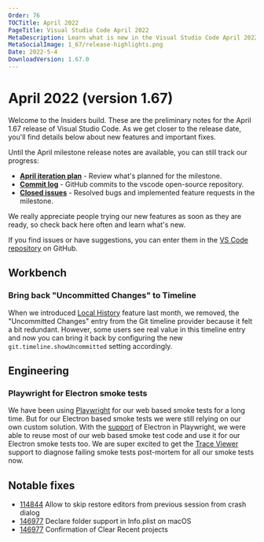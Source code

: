 ```yaml
---
Order: 76
TOCTitle: April 2022
PageTitle: Visual Studio Code April 2022
MetaDescription: Learn what is new in the Visual Studio Code April 2022 Release (1.67)
MetaSocialImage: 1_67/release-highlights.png
Date: 2022-5-4
DownloadVersion: 1.67.0
---
```

# April 2022 (version 1.67)

<!-- DOWNLOAD_LINKS_PLACEHOLDER -->

Welcome to the Insiders build. These are the preliminary notes for the April 1.67 release of Visual Studio Code. As we get closer to the release date, you'll find details below about new features and important fixes.

Until the April milestone release notes are available, you can still track our progress:

* **[April iteration plan](https://github.com/microsoft/vscode/issues/146672)** - Review what's planned for the milestone.
* **[Commit log](https://github.com/Microsoft/vscode/commits/main)** - GitHub commits to the vscode open-source repository.
* **[Closed issues](https://github.com/Microsoft/vscode/issues?q=is%3Aissue+milestone%3A%22April+2022%22+is%3Aclosed)** - Resolved bugs and implemented feature requests in the milestone.

We really appreciate people trying our new features as soon as they are ready, so check back here often and learn what's new.

If you find issues or have suggestions, you can enter them in the [VS Code repository](https://github.com/Microsoft/vscode/issues) on GitHub.

<!-- In-product release notes styles.  Do not modify without also modifying regex in gulpfile.common.js -->
<a id="scroll-to-top" role="button" title="Scroll to top" aria-label="scroll to top" href="#"><span class="icon"></span></a>
<link rel="stylesheet" type="text/css" href="css/inproduct_releasenotes.css"/>

## Workbench

### Bring back "Uncommitted Changes" to Timeline

When we introduced [Local History](https://code.visualstudio.com/updates/v1_66#_local-history) feature last month, we removed, the "Uncommitted Changes" entry from the Git timeline provider because it felt a bit redundant. However, some users see real value in this timeline entry and now you can bring it back by configuring the new `git.timeline.showUncommitted` setting accordingly.

## Engineering

### Playwright for Electron smoke tests

We have been using [Playwright](https://playwright.dev/) for our web based smoke tests for a long time. But for our Electron based smoke tests we were still relying on our own custom solution. With the [support](https://playwright.dev/docs/api/class-electron) of Electron in Playwright, we were able to reuse most of our web based smoke test code and use it for our Electron smoke tests too. We are super excited to get the [Trace Viewer](https://playwright.dev/docs/trace-viewer) support to diagnose failing smoke tests post-mortem for all our smoke tests now.

## Notable fixes

* [114844](https://github.com/microsoft/vscode/issues/114844) Allow to skip restore editors from previous session from crash dialog
* [146977](https://github.com/microsoft/vscode/issues/146977) Declare folder support in Info.plist on macOS
* [146977](https://github.com/microsoft/vscode/issues/139392) Confirmation of Clear Recent projects